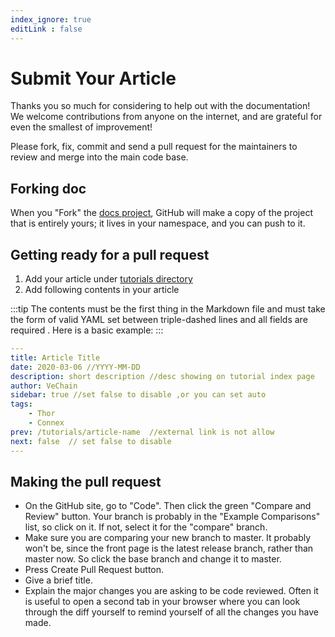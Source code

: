 ```yaml
---
index_ignore: true
editLink : false
---
```

# Submit Your Article

Thanks you so much for considering to help out with the documentation! We welcome contributions from anyone on the internet, and are grateful for even the smallest of improvement!

Please fork, fix, commit and send a pull request for the maintainers to review and merge into the main code base.

## Forking doc
When you "Fork" the [docs project](https://github.com/vechain/docs), GitHub will make a copy of the project that is entirely yours; it lives in your namespace, and you can push to it.

## Getting ready for a pull request
1. Add your article under [tutorials directory](https://github.com/vechain/docs/tree/master/tutorials)
2. Add following contents in your article

:::tip
The contents must be the first thing in the Markdown file and must take the form of valid YAML set between triple-dashed lines and all fields are required . Here is a basic example:
:::

```YAML
---
title: Article Title  
date: 2020-03-06 //YYYY-MM-DD
description: short description //desc showing on tutorial index page
author: VeChain
sidebar: true //set false to disable ,or you can set auto
tags: 
    - Thor
    - Connex 
prev: /tutorials/article-name  //external link is not allow 
next: false  // set false to disable 
---
```

## Making the pull request
- On the GitHub site, go to "Code". Then click the green "Compare and Review" button. Your branch is probably in the "Example Comparisons" list, so click on it. If not, select it for the "compare" branch.
- Make sure you are comparing your new branch to master. It probably won't be, since the front page is the latest release branch, rather than master now. So click the base branch and change it to master.
- Press Create Pull Request button.
- Give a brief title.
- Explain the major changes you are asking to be code reviewed. Often it is useful to open a second tab in your browser where you can look through the diff yourself to remind yourself of all the changes you have made.
